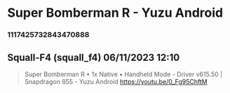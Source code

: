 # Super Bomberman R - Yuzu Android
### 1117425732843470888
## Squall-F4 (squall_f4) 06/11/2023 12:10 

> Super Bomberman R • 1x Native • Handheld Mode - Driver v615.50 | Snapdragon 855 - Yuzu Android
> https://youtu.be/0_Fg95ChftM

